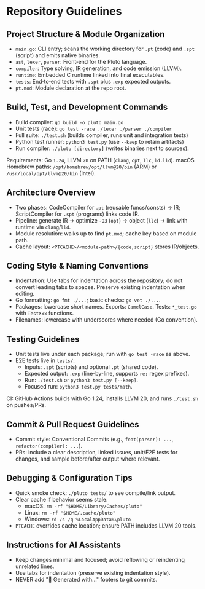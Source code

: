 # Repository Guidelines

## Project Structure & Module Organization
- `main.go`: CLI entry; scans the working directory for `.pt` (code) and `.spt` (script) and emits native binaries.
- `ast`, `lexer`, `parser`: Front‑end for the Pluto language.
- `compiler`: Type solving, IR generation, and code emission (LLVM).
- `runtime`: Embedded C runtime linked into final executables.
- `tests`: End‑to‑end tests with `.spt` plus `.exp` expected outputs.
- `pt.mod`: Module declaration at the repo root.

## Build, Test, and Development Commands
- Build compiler: `go build -o pluto main.go`
- Unit tests (race): `go test -race ./lexer ./parser ./compiler`
- Full suite: `./test.sh` (builds compiler, runs unit and integration tests)
- Python test runner: `python3 test.py` (use `--keep` to retain artifacts)
- Run compiler: `./pluto [directory]` (writes binaries next to sources).

Requirements: Go `1.24`, LLVM `20` on PATH (`clang`, `opt`, `llc`, `ld.lld`). macOS Homebrew paths: `/opt/homebrew/opt/llvm@20/bin` (ARM) or `/usr/local/opt/llvm@20/bin` (Intel).

## Architecture Overview
- Two phases: CodeCompiler for `.pt` (reusable funcs/consts) → IR; ScriptCompiler for `.spt` (programs) links code IR.
- Pipeline: generate IR → optimize `-O3` (`opt`) → object (`llc`) → link with runtime via `clang`/`lld`.
- Module resolution: walks up to find `pt.mod`; cache key based on module path.
- Cache layout: `<PTCACHE>/<module-path>/{code,script}` stores IR/objects.

## Coding Style & Naming Conventions
- Indentation: Use tabs for indentation across the repository; do not convert leading tabs to spaces. Preserve existing indentation when editing.
- Go formatting: `go fmt ./...`; basic checks: `go vet ./...`.
- Packages: lowercase short names. Exports: `CamelCase`. Tests: `*_test.go` with `TestXxx` functions.
- Filenames: lowercase with underscores where needed (Go convention).

## Testing Guidelines
- Unit tests live under each package; run with `go test -race` as above.
- E2E tests live in `tests/`:
  - Inputs: `.spt` (scripts) and optional `.pt` (shared code).
  - Expected output: `.exp` (line-by-line, supports `re:` regex prefixes).
  - Run: `./test.sh` or `python3 test.py [--keep]`.
  - Focused run: `python3 test.py tests/math`.

CI: GitHub Actions builds with Go 1.24, installs LLVM 20, and runs `./test.sh` on pushes/PRs.

## Commit & Pull Request Guidelines
- Commit style: Conventional Commits (e.g., `feat(parser): ...`, `refactor(compiler): ...`).
- PRs: include a clear description, linked issues, unit/E2E tests for changes, and sample before/after output where relevant.

## Debugging & Configuration Tips
- Quick smoke check: `./pluto tests/` to see compile/link output.
- Clear cache if behavior seems stale:
  - macOS: `rm -rf "$HOME/Library/Caches/pluto"`
  - Linux: `rm -rf "$HOME/.cache/pluto"`
  - Windows: `rd /s /q %LocalAppData%\pluto`
- `PTCACHE` overrides cache location; ensure PATH includes LLVM 20 tools.

## Instructions for AI Assistants
- Keep changes minimal and focused; avoid reflowing or reindenting unrelated lines.
- Use tabs for indentation (preserve existing indentation style).
- NEVER add "🤖 Generated with..." footers to git commits.

